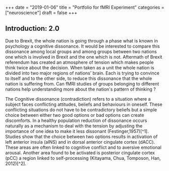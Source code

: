 +++
date = "2019-01-06"
title = "Portfolio for fMRI Experiment"
categories = ["neuroscience"]
draft = false
+++

## Introduction: 2.0

Due to Brexit, the whole nation is going through a phase what is known in psychology a cognitive dissonance. 
It would be interested to compare this dissonance among local groups and among groups between two nations one which is involved in 
Brexit and the one which is not. Aftermath of Brexit referendum has created an atmosphere of tension which makes people think 
twice about the decision. When taken as a unit the whole nation is divided into two major regions of nations’ brain. 
Each is trying to convince to itself and to the other side, to reduce this dissonance that the whole nation is suffering from. 
Can fMRI studies of groups belonging to different nations help understanding more about the nation's pattern of thinking ?

The Cognitive dissonance (contradiction) refers to a situation where a subject faces conflicting attitudes, beliefs and behaviours in oneself. These conflicting situations do not have to be contradictory beliefs but a simple choice between either two good options or bad options can create discomforts. In a healthy population reduction of dissonance occurs naturally as a mechanism to deal with the tension by adjusting the importance of one idea to make it less dissonant (Festinger,1957)[^1]. Studies show that the choice between two options results in activation of  left anterior insula (aINS) and in dorsal anterior cingulate cortex (dACC). These areas are often linked to cognitive conflict and to aversive emotional arousal. Another area found to be activated is posterior cingulate cortex (pCC) a region linked to self-processing (Kitayama, Chua, Tomposon, Han, 2012)[^2].
